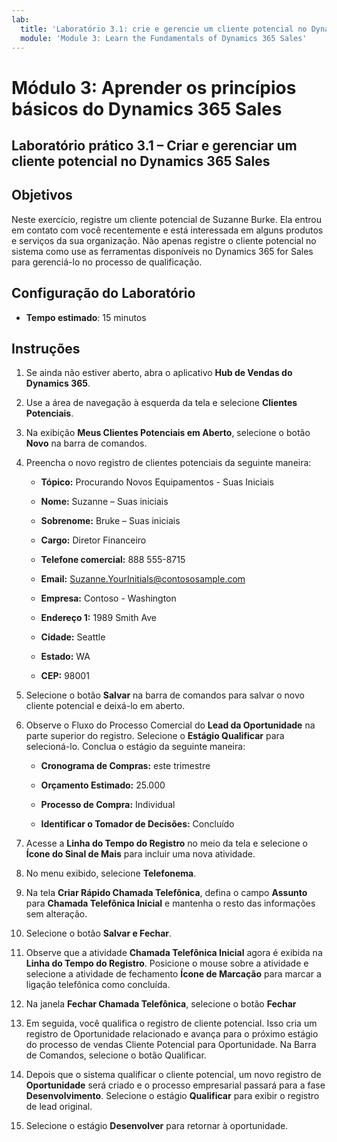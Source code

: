```yaml
---
lab:
  title: 'Laboratório 3.1: crie e gerencie um cliente potencial no Dynamics 365 for Sales'
  module: 'Module 3: Learn the Fundamentals of Dynamics 365 Sales'
---
```


<a name="module-3-learn-the-fundamentals-of-dynamics-365-sales"></a>Módulo 3: Aprender os princípios básicos do Dynamics 365 Sales
========================

## <a name="practice-lab-31---create-and-manage-a-lead-in-dynamics-365-sales"></a>Laboratório prático 3.1 – Criar e gerenciar um cliente potencial no Dynamics 365 Sales

## <a name="objectives"></a>Objetivos

Neste exercício, registre um cliente potencial de Suzanne Burke. Ela entrou em contato com você recentemente e está interessada em alguns produtos e serviços da sua organização. Não apenas registre o cliente potencial no sistema como use as ferramentas disponíveis no Dynamics 365 for Sales para gerenciá-lo no processo de qualificação.


## <a name="lab-setup"></a>Configuração do Laboratório

  - **Tempo estimado**: 15 minutos

## <a name="instructions"></a>Instruções

1. Se ainda não estiver aberto, abra o aplicativo **Hub de Vendas do Dynamics 365**. 

2. Use a área de navegação à esquerda da tela e selecione **Clientes Potenciais**. 

3. Na exibição **Meus Clientes Potenciais em Aberto**, selecione o botão **Novo** na barra de comandos.

4. Preencha o novo registro de clientes potenciais da seguinte maneira:

    - **Tópico:** Procurando Novos Equipamentos - Suas Iniciais

    - **Nome:** Suzanne – Suas iniciais

    - **Sobrenome:** Bruke – Suas iniciais

    - **Cargo:** Diretor Financeiro

    - **Telefone comercial:** 888 555-8715

    - **Email:** Suzanne.YourInitials@contososample.com

    - **Empresa:** Contoso - Washington

    - **Endereço 1:** 1989 Smith Ave

    - **Cidade:** Seattle

    - **Estado:** WA

    - **CEP:** 98001 

5. Selecione o botão **Salvar** na barra de comandos para salvar o novo cliente potencial e deixá-lo em aberto.

6. Observe o Fluxo do Processo Comercial do **Lead da Oportunidade** na parte superior do registro. Selecione o **Estágio Qualificar** para selecioná-lo. Conclua o estágio da seguinte maneira:

    - **Cronograma de Compras:** este trimestre

    - **Orçamento Estimado:** 25.000 

    - **Processo de Compra:** Individual

    - **Identificar o Tomador de Decisões:** Concluído

7. Acesse a **Linha do Tempo do Registro** no meio da tela e selecione o **Ícone do Sinal de Mais** para incluir uma nova atividade. 

8. No menu exibido, selecione **Telefonema**.

9. Na tela **Criar Rápido Chamada Telefônica**, defina o campo **Assunto** para **Chamada Telefônica Inicial** e mantenha o resto das informações sem alteração. 

10. Selecione o botão **Salvar e Fechar**.

11. Observe que a atividade **Chamada Telefônica Inicial** agora é exibida na **Linha do Tempo do Registro**. Posicione o mouse sobre a atividade e selecione a atividade de fechamento **Ícone de Marcação** para marcar a ligação telefônica como concluída. 

12. Na janela **Fechar Chamada Telefônica**, selecione o botão **Fechar** 

13. Em seguida, você qualifica o registro de cliente potencial.  Isso cria um registro de Oportunidade relacionado e avança para o próximo estágio do processo de vendas Cliente Potencial para Oportunidade.  Na Barra de Comandos, selecione o botão Qualificar.  

14. Depois que o sistema qualificar o cliente potencial, um novo registro de **Oportunidade** será criado e o processo empresarial passará para a fase **Desenvolvimento**.  Selecione o estágio **Qualificar** para exibir o registro de lead original. 

15. Selecione o estágio **Desenvolver** para retornar à oportunidade.

